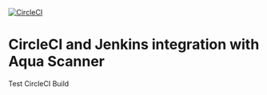 [![CircleCI](https://circleci.com/gh/sanjay-shah/aqua-ci-example.svg?style=shield)](https://circleci.com/gh/sanjay-shah/aqua-ci-example)

# CircleCI and Jenkins integration with Aqua Scanner

Test CircleCI Build
